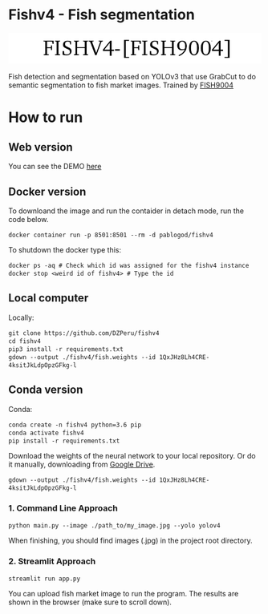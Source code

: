 # Fishv4 - Fish segmentation

![](img/fish4.png)

Fish detection and segmentation based on YOLOv3 that use GrabCut to do semantic segmentation to fish market images.
Trained by [FISH9004](https://github.com/DZPeru/fish-datasets)

# How to run

## Web version

You can see the DEMO [here](https://fishv4.herokuapp.com/)

## Docker version

To downloand the image and run the contaider in detach mode, run the code below.
```
docker container run -p 8501:8501 --rm -d pablogod/fishv4
```

To shutdown the docker type this:
```
docker ps -aq # Check which id was assigned for the fishv4 instance
docker stop <weird id of fishv4> # Type the id
```

## Local computer

Locally:

```
git clone https://github.com/DZPeru/fishv4
cd fishv4
pip3 install -r requirements.txt
gdown --output ./fishv4/fish.weights --id 1QxJHz8Lh4CRE-4ksitJkLdpOpzGFkg-l
```

## Conda version

Conda:
```
conda create -n fishv4 python=3.6 pip 
conda activate fishv4
pip install -r requirements.txt
```

Download the weights of the neural network to your local repository. Or do it manually, downloading from [Google Drive](https://drive.google.com/file/d/1QxJHz8Lh4CRE-4ksitJkLdpOpzGFkg-l/view?usp=sharing).

```
gdown --output ./fishv4/fish.weights --id 1QxJHz8Lh4CRE-4ksitJkLdpOpzGFkg-l
```

### 1. Command Line Approach
```
python main.py --image ./path_to/my_image.jpg --yolo yolov4
```
When finishing, you should find images (.jpg) in the project root directory.

### 2. Streamlit Approach
```
streamlit run app.py
```

You can upload fish market image to run the program. The results are shown in the browser (make sure to scroll down).
